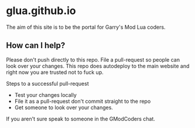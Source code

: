 glua.github.io
=======

The aim of this site is to be the portal for Garry's Mod Lua coders.

How can I help?
------------------
Please don't push directly to this repo. File a pull-request so people can look over your changes. This repo does autodeploy to the main website and right now you are trusted not to fuck up.

Steps to a successful pull-request
- Test your changes locally
- File it as a pull-request don't commit straight to the repo
- Get someone to look over your changes.

If you aren't sure speak to someone in the GModCoders chat.
